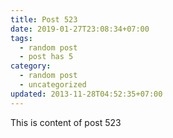 ```yaml
---
title: Post 523
date: 2019-01-27T23:08:34+07:00
tags:
  - random post
  - post has 5
category:
  - random post
  - uncategorized
updated: 2013-11-28T04:52:35+07:00
---
```

This is content of post 523